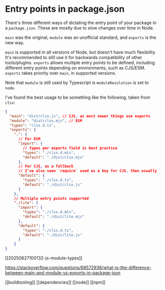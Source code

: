 # Entry points in package.json

There's three different ways of dictating the entry point of your package in a `package.json`. These are mostly due to slow changes over time in Node.

`main` was the original, `module` was an unofficial standard, and `exports` is the new way.

`main` is supported in all versions of Node, but doesn't have much flexibility. It's recommended to still use it for backwards compatibility of other tools/plugins.
`exports` allows multiple entry points to be defined, including different entry points depending on environments, such as CJS/ESM. `exports` takes priority over `main`, in supported versions.

Note that `module` is still used by Typescript is `moduleResolution` is set to `node`. 

I've found the best usage to be something like the following, taken from `clsx`:
```json
{
  "main": "dist/clsx.js", // CJS, as most newer things use exports
  "module": "dist/clsx.mjs", // ESM
  "types": "clsx.d.ts",
  "exports": {
    ".": {
	  // For ESM
      "import": {
	    // types per exports field is best practice
        "types": "./clsx.d.mts",
        "default": "./dist/clsx.mjs"
      },
      // For CJS, as a fallback
	  // I've also seen `require` used as a key for CJS, then usually `default` is made ESM, but that should be unnecessary.
      "default": {
        "types": "./clsx.d.ts",
        "default": "./dist/clsx.js"
      }
    },
    // Multiple entry points supported
    "./lite": {
      "import": {
        "types": "./clsx.d.mts",
        "default": "./dist/lite.mjs"
      },
      "default": {
        "types": "./clsx.d.ts",
        "default": "./dist/lite.js"
      }
    }
}
```

[[20250627100132-js-module-types]]

https://stackoverflow.com/questions/68572936/what-is-the-difference-between-main-and-module-vs-exports-in-package-json

[[buildtooling]]
[[dependencies]]
[[node]]
[[npm]]
